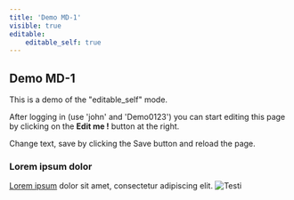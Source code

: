 ```yaml
---
title: 'Demo MD-1'
visible: true
editable:
    editable_self: true
---
```


## Demo MD-1

This is a demo of the "editable_self" mode.

After logging in (use 'john' and 'Demo0123') you can start editing this page by clicking on the <b>Edit me !</b> button at the right.

Change text, save by clicking the Save button and reload the page.

### Lorem ipsum dolor
[Lorem ipsum](http://www.lipsum.com/feed/html) dolor sit amet, consectetur adipiscing elit.
![Testi](https://unsplash.it/200/300/?random)
